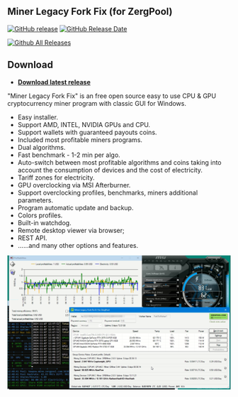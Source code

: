 ## Miner Legacy Fork Fix (for ZergPool)

[![GitHub release](https://img.shields.io/github/release/angelbbs/ZergPoolMinerLegacy/all.svg)](https://github.com/angelbbs/ZergPoolMinerLegacy/releases)
[![GitHub Release Date](https://img.shields.io/github/release-date/angelbbs/ZergPoolMinerLegacy.svg)](https://github.com/angelbbs/ZergPoolMinerLegacy/releases)

[![Github All Releases](https://img.shields.io/github/downloads/angelbbs/ZergPoolMinerLegacy/total.svg)](https://github.com/angelbbs/ZergPoolMinerLegacy/releases)
## Download
* **[Download latest release](https://github.com/angelbbs/ZergPoolMinerLegacy/releases)**


"Miner Legacy Fork Fix" is an free open source easy to use CPU & GPU cryptocurrency miner program with classic GUI for Windows.
- Easy installer.
- Support AMD, INTEL, NVIDIA GPUs and CPU.
- Support wallets with guaranteed payouts coins.
- Included most profitable miners programs.
- Dual algorithms.
- Fast benchmark - 1-2 min per algo.
- Auto-switch between most profitable algorithms and coins taking into account the consumption of devices and the cost of electricity.
- Tariff zones for electricity.
- GPU overclocking via MSI Afterburner.
- Support overclocking profiles, benchmarks, miners additional parameters.
- Program automatic update and backup.
- Colors profiles.
- Built-in watchdog.
- Remote desktop viewer via browser;
- REST API.
- ......and many other options and features.
<p align="center">
<img src="https://raw.githubusercontent.com/angelbbs/ZergPoolMinerLegacy/master/screenshot1.png">
</p>
